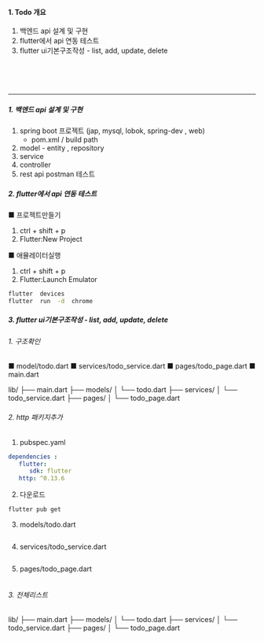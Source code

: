 #### 1. Todo 개요
1. 백엔드 api 설계 및 구현
2. flutter에서 api 연동 테스트
3. flutter ui기본구조작성 - list, add, update, delete

<br/>
<br/>
<br/>

---

##### 1. 백엔드 api 설계 및 구현
1. spring boot 프로젝트 (jap, mysql, lobok, spring-dev , web)
   - pom.xml / build path
2. model - entity , repository
3. service
4. controller
5. rest api postman 테스트

##### 2. flutter에서 api 연동 테스트
■ 프로젝트만들기
1. ctrl + shift + p
2. Flutter:New Project

■ 애뮬레이터실행
1. ctrl + shift + p
2. Flutter:Launch Emulator

```bash
flutter  devices
flutter  run  -d  chrome
```

   
##### 3. flutter ui기본구조작성 - list, add, update, delete
###### 1. 구조확인
■ model/todo.dart
■ services/todo_service.dart
■ pages/todo_page.dart
■ main.dart

lib/
├── main.dart
├── models/
│   └── todo.dart
├── services/
│   └── todo_service.dart 
├── pages/
│   └── todo_page.dart


###### 2. http 패키지추가
1. pubspec.yaml

```yaml
dependencies : 
   flutter:
      sdk: flutter
   http: ^0.13.6
```

2. 다운로드
```bash
flutter pub get
```

3. models/todo.dart
```dart
```

4. services/todo_service.dart
```dart
```

5. pages/todo_page.dart
```dart
```

###### 3. 전체리스트

lib/
├── main.dart
├── models/
│   └── todo.dart
├── services/
│   └── todo_service.dart 
├── pages/
│   └── todo_page.dart